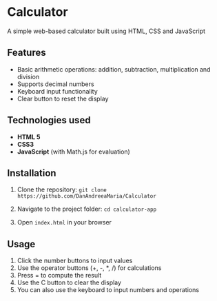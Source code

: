 # Calculator #

A simple web-based calculator built using HTML, CSS and JavaScript

## Features

* Basic arithmetic operations: addition, subtraction, multiplication and division
* Supports decimal numbers
* Keyboard input functionality
* Clear button to reset the display

## Technologies used

* **HTML 5**
* **CSS3**
* **JavaScript** (with Math.js for evaluation)

## Installation

1. Clone the repository:
  ```git clone https://github.com/DanAndreeaMaria/Calculator```

2. Navigate to the project folder:
   ```cd calculator-app```

3. Open ```index.html``` in your browser

## Usage

1. Click the number buttons to input values
2. Use the operator buttons (+, -, *, /) for calculations
3. Press = to compute the result
4. Use the C button to clear the display
5. You can also use the keyboard to input numbers and operations





